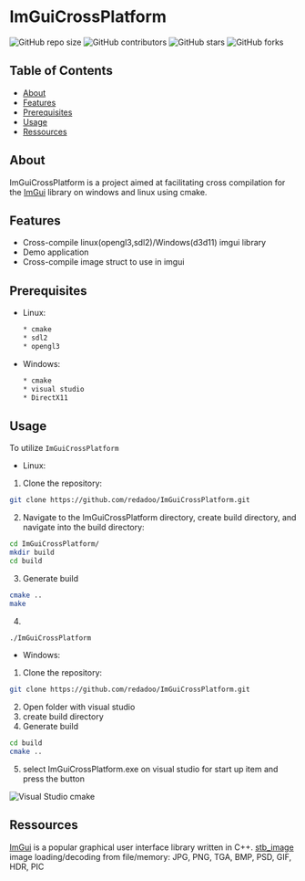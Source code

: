 # ImGuiCrossPlatform

![GitHub repo size](https://img.shields.io/github/repo-size/redadoo/ImGuiCrossPlatform)
![GitHub contributors](https://img.shields.io/github/contributors/redadoo/ImGuiCrossPlatform)
![GitHub stars](https://img.shields.io/github/stars/redadoo/ImGuiCrossPlatform?style=social)
![GitHub forks](https://img.shields.io/github/forks/redadoo/ImGuiCrossPlatform?style=social)

## Table of Contents

- [About](#about)
- [Features](#Features)
- [Prerequisites](#prerequisites)
- [Usage](#usage)
- [Ressources](#ressources)

## About

ImGuiCrossPlatform is a project aimed at facilitating cross compilation for the [ImGui](https://github.com/ocornut/imgui) library on windows and linux using cmake.

## Features

*  Cross-compile linux(opengl3,sdl2)/Windows(d3d11) imgui library
*  Demo application
* Cross-compile image struct to use in imgui

## Prerequisites
* Linux:
  ```bash
  * cmake
  * sdl2
  * opengl3
  ```
* Windows:
  ```bash
  * cmake
  * visual studio
  * DirectX11 
  ```
## Usage

To utilize `ImGuiCrossPlatform`
* Linux:
1) Clone the repository:
```bash
git clone https://github.com/redadoo/ImGuiCrossPlatform.git
```
2) Navigate to the ImGuiCrossPlatform directory, create build directory, and navigate into the build directory:
```bash
cd ImGuiCrossPlatform/
mkdir build
cd build
```
3) Generate build
```bash
cmake ..
make
```
4)
```bash
./ImGuiCrossPlatform
```
* Windows:
1) Clone the repository:
```bash
git clone https://github.com/redadoo/ImGuiCrossPlatform.git
```
2) Open folder with visual studio
3) create build directory
4) Generate build
```bash
cd build
cmake ..
```
5) select ImGuiCrossPlatform.exe on visual studio for start up item and press the button

   
![Visual Studio cmake](https://github.com/redadoo/ImGuiCrossPlatform/assets/23256144/4b5e81b7-f9c3-4dc2-b078-9c50ca79d4aa)
   
## Ressources

[ImGui](https://github.com/ocornut/imgui) is a popular graphical user interface library written in C++.
[stb_image](https://github.com/nothings/stb/blob/master/stb_image.h) image loading/decoding from file/memory: JPG, PNG, TGA, BMP, PSD, GIF, HDR, PIC
  
